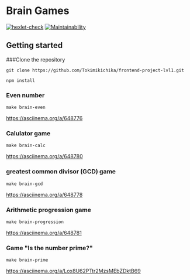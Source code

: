 # Brain Games
[![hexlet-check](https://github.com/Tokimikichika/frontend-project-lvl1/actions/workflows/hexlet-check.yml/badge.svg)](https://github.com/Tokimikichika/frontend-project-lvl1/actions/workflows/hexlet-check.yml)
[![Maintainability](https://api.codeclimate.com/v1/badges/944d575cc975b5d5853d/maintainability)](https://codeclimate.com/github/Tokimikichika/frontend-project-lvl1/maintainability)
## Getting started

###Clone the repository

```git clone https://github.com/Tokimikichika/frontend-project-lvl1.git```

```npm install```

### Even number
```make brain-even```

https://asciinema.org/a/648776

### Calulator game
```make brain-calc```

https://asciinema.org/a/648780

### greatest common divisor (GCD) game
```make brain-gcd```

https://asciinema.org/a/648778

### Arithmetic progression game
```make brain-progression```

https://asciinema.org/a/648781

### Game "Is the number prime?"
```make brain-prime```

https://asciinema.org/a/Lox8U62PTtr2MzsMEbZDktB69

